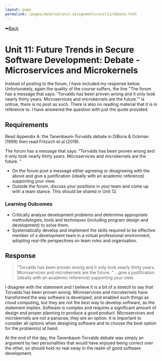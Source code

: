 ```yaml
---
layout: page
permalink: /pages/module3/unit-assignments/unit11/debate.html
---
```


⬅️[Back](/pages/module3/unit-assignments/unit11/m3u11.html)

# Unit 11: Future Trends in Secure Software Development: Debate - Microservices and Microkernels

Instead of posting to the forum, I have included my response below. Unfortunately, again the quality of the course suffers, the line "The forum has a message that says: 'Torvalds has been proven wrong and it only took nearly thirty years. Microservices and microkernels are the future.'" is untrue, there is no post as such. There is also no reading material that it is in reference to. I have answered the question with just the quote provided.

## Requirements

Read Appendix A: the Tanenbaum-Torvalds debate in DiBona & Ockman (1999) then read Fritzsch et al (2019).

The forum has a message that says: “Torvalds has been proven wrong and it only took nearly thirty years. Microservices and microkernels are the future. “
- On the forum post a message either agreeing or disagreeing with the above and give a justification (ideally with an academic reference) supporting your view.
- Outside the forum, discuss your positions in your team and come up with a team stance. This should be shared in Unit 12.

### Learning Outcomes
- Critically analyse development problems and determine appropriate methodologies, tools and techniques (including program design and development) to solve them.
- Systematically develop and implement the skills required to be effective member of a development team in a virtual professional environment, adopting real-life perspectives on team roles and organisation.

## Response

> “Torvalds has been proven wrong and it only took nearly thirty years. Microservices and microkernels are the future. “
> ...give a justification (ideally with an academic reference) supporting your view.

I disagree with the statement and I believe it is a bit of a stretch to say that Torvalds has been proven wrong. Microservices and microkernels have transformed the way software is developed, and enabled such things as cloud computing, but they are not the *best* way to develop software, as the statement implies. Software is complex and requires a significant amount of design and proper planning to produce a good product. Microservices and microkernels are not a panacea, they are an option. It is important to consider all options when designing software and to choose the best option for the problem(s) at hand.

At the end of the day, the Tanenbaum-Torvalds debate was simply an argument by two personalities that would have enjoyed being correct over the other, so should hold no real sway in the realm of good software development.

